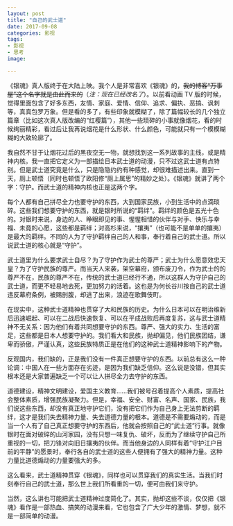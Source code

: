 ```yaml
---
layout: post
title: "自己的武士道"
date: 2017-09-08
categories: 影视
tags: 
- 影视
- 思考
image: 

---
```


《银魂》真人版终于在大陆上映。我个人是非常喜欢《银魂》的，~~我的博客“万事屋”这个名字就是由此而来的~~（*注：现在已经改名了*）。以前看动画 TV 版的时候，觉得里面包含了好多东西，友情、家庭、爱情、信仰、追求、偏执、恶搞、讽刺等，真真包罗万象。但是看的多了，有些印象就模糊了，除了篇幅较长的几个独立篇章（比如这次真人版改编的“红樱篇”），其他一些琐碎的小事就像烟花，看的时候绚丽精彩，看过后让我再说烟花是什么形状、什么颜色，可能就只有一个模模糊糊的大致轮廓了。

我自然不甘于让烟花过后的黑夜空无一物，就想找到这一系列故事的主线，或是精神内核。我一直把它定义为一部描绘日本武士道的动漫，只不过这武士道有点特别。但是武士道究竟是什么，只是隐隐约约有种感觉，却很难描述出来。直到一天，厕上顿悟（同时也顿悟了欧阳修“厕上属思”的精妙之处）。《银魂》就讲了两个字：守护。而武士道的精神内核也正是这两个字。

每个人都有自己拼尽全力也要守护的东西，大到国家民族，小到生活中的点滴琐碎。这些我们想要守护的东西，就是银时所说的“羁绊”。羁绊的颜色是五光十色的。对银时来说，身边的人、睁眼即见的事、惺惺相惜的伙伴与对手、快乐与幸福、未竟的心愿，这些都是羁绊；对高杉来说，“攘夷”（也可能不是单单的攘夷）是最大的羁绊。不同的人为了守护羁绊自己的人和事，奉行着自己的武士道。所以说武士道的核心就是“守护”。

武士道里为什么要求武士自尽？为了守护作为武士的尊严；武士为什么愿意效忠天皇？为了守护民族的尊严。而当天人来袭，架空幕府，颁布废刀令，作为武士的的尊严不在，民族的尊严不在，传统的武士道已经行不通，所以这群人为守护自己的武士道，而更不轻易地去死，更加努力的活着。这也是为何长谷川按自己的武士道违反幕府条例，被赐剖腹，却逃了出来，浪迹在歌舞伎町。

在现实中，这种武士道精神也贯穿了大和民族的历史。为什么日本可以在明治维新后迅速崛起、可以在二战后快速恢复、可以在平成战败后再度复苏，这与武士道精神不无关系：因为他们有着共同想要守护的东西。尊严、强大的实力、生活的富足，这些都是日本人想要守护的。我们看大和民族，抛却偏见，他们民族团结，谦卑而骄傲，严谨认真，这些民族特质正是在他们的这种武士道精神影响下的产物。

反观国内，我们缺的，正是我们没有一件真正想要守护的东西。以前总有这么一种论调：中国人在一些方面存在劣迹，是因为我们缺乏信仰。这么说是没错，但其实根本还是大家普遍缺乏一个可以让人拼尽全力去守护的东西。

道德建设，精神文明建设，爱国主义教育……我们被号召着提高个人素质，提高社会整体素质，增强民族凝聚力。但是，幸福、安全、财富、名声、国家、民族，我们说这些东西，却没有真正地守护它们，没有把它们作为自己身上无法剪断的羁绊，这才是我们失去精神力量、失去道德力量的根本。道德是不需要煽动的，而是当一个人有了自己真正想要守护的东西后，他就会按照自己的“武士道”行事。就像银时在面对破碎的山河家园，没有只想一味复仇、破坏，反而为了继续守护自己所重视的一切，把刀锋对向旧日攘夷的伙伴。而当他身边的人同样有着“守护江户目前的平静”的愿景时，奉行各自的武士道的这些人便拥有了强大的精神力量。这种力量比道德煽动的力量要强大的多。

这么看来，武士道精神贯穿《银魂》，同样也可以贯穿我们的真实生活。当我们时刻奉行自己的武士道，那么世上我们所看重的一切，便可由我们来守护。

当然，这么讲也可能把武士道精神过度简化了。其实，抛却这些不谈，仅仅把《银魂》看作是一部热血、搞笑的动漫来看，它也包含了广大少年的激情、梦想，就不是一部简单的动漫。


